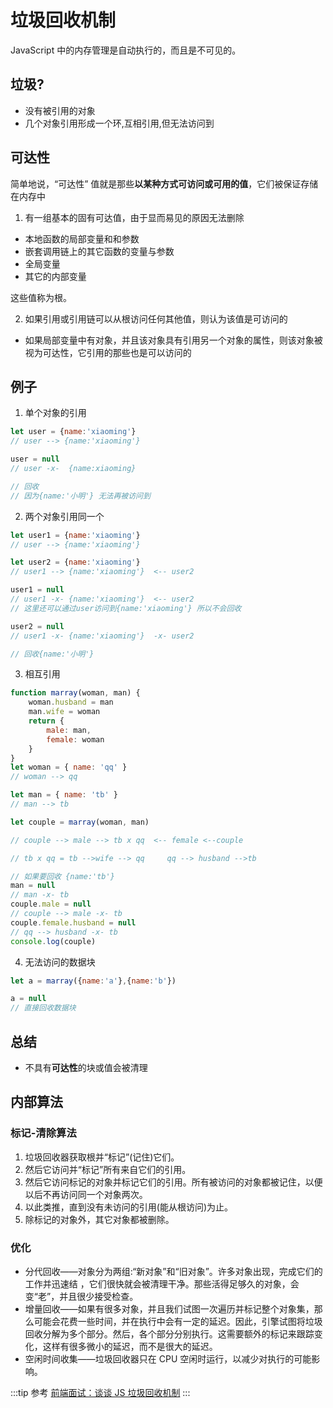 # 垃圾回收机制

JavaScript 中的内存管理是自动执行的，而且是不可见的。
## 垃圾?
* 没有被引用的对象
* 几个对象引用形成一个环,互相引用,但无法访问到

## 可达性
简单地说，“可达性” 值就是那些**以某种方式可访问或可用的值**，它们被保证存储在内存中
1. 有一组基本的固有可达值，由于显而易见的原因无法删除
* 本地函数的局部变量和和参数
* 嵌套调用链上的其它函数的变量与参数
* 全局变量
* 其它的内部变量

这些值称为根。

2. 如果引用或引用链可以从根访问任何其他值，则认为该值是可访问的
* 如果局部变量中有对象，并且该对象具有引用另一个对象的属性，则该对象被视为可达性，它引用的那些也是可以访问的

## 例子
1. 单个对象的引用
```js
let user = {name:'xiaoming'}
// user --> {name:'xiaoming'}

user = null
// user -x-  {name:xiaoming}

// 回收
// 因为{name:'小明'} 无法再被访问到
```
2. 两个对象引用同一个
```js
let user1 = {name:'xiaoming'}
// user --> {name:'xiaoming'}

let user2 = {name:'xiaoming'}
// user1 --> {name:'xiaoming'}  <-- user2

user1 = null
// user1 -x- {name:'xiaoming'}  <-- user2
// 这里还可以通过user访问到{name:'xiaoming'} 所以不会回收

user2 = null
// user1 -x- {name:'xiaoming'}  -x- user2

// 回收{name:'小明'}
```

3. 相互引用
```js
function marray(woman, man) {
    woman.husband = man
    man.wife = woman
    return {
        male: man,
        female: woman
    }
}
let woman = { name: 'qq' }
// woman --> qq

let man = { name: 'tb' }
// man --> tb

let couple = marray(woman, man)

// couple --> male --> tb x qq  <-- female <--couple

// tb x qq = tb -->wife --> qq     qq --> husband -->tb

// 如果要回收 {name:'tb'}
man = null
// man -x- tb
couple.male = null
// couple --> male -x- tb
couple.female.husband = null
// qq --> husband -x- tb
console.log(couple)
```
4. 无法访问的数据块
```js
let a = marray({name:'a'},{name:'b'})

a = null
// 直接回收数据块 
```

## 总结
* 不具有**可达性**的块或值会被清理

## 内部算法
### 标记-清除算法
1. 垃圾回收器获取根并“标记”(记住)它们。
2. 然后它访问并“标记”所有来自它们的引用。
3. 然后它访问标记的对象并标记它们的引用。所有被访问的对象都被记住，以便以后不再访问同一个对象两次。
4. 以此类推，直到没有未访问的引用(能从根访问)为止。
5. 除标记的对象外，其它对象都被删除。

### 优化
* 分代回收——对象分为两组:“新对象”和“旧对象”。许多对象出现，完成它们的工作并迅速结 ，它们很快就会被清理干净。那些活得足够久的对象，会变“老”，并且很少接受检查。
* 增量回收——如果有很多对象，并且我们试图一次遍历并标记整个对象集，那么可能会花费一些时间，并在执行中会有一定的延迟。因此，引擎试图将垃圾回收分解为多个部分。然后，各个部分分别执行。这需要额外的标记来跟踪变化，这样有很多微小的延迟，而不是很大的延迟。
* 空闲时间收集——垃圾回收器只在 CPU 空闲时运行，以减少对执行的可能影响。

:::tip 参考
[前端面试：谈谈 JS 垃圾回收机制](https://segmentfault.com/a/1190000018605776?utm_source=tag-newest#item-1)
:::